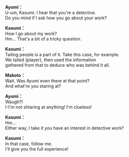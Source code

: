 # 

  
**Ayumi：**  
U-um, Kasumi. I hear that you're a detective.  
Do you mind if I ask how you go about your work?  
  
**Kasumi：**  
How I go about my work?  
Hm... That's a bit of a tricky question.  
  
**Kasumi：**  
Tailing people is a part of it. Take this case, for example.  
We tailed {player}, then used the information  
gathered from that to deduce who was behind it all.  
  
**Makoto：**  
Wait. Was Ayumi even there at that point?  
And what're you staring at?  
  
**Ayumi：**  
Waugh?!  
I-I'm not shtaring at anything! I'm clueless!  
  
**Kasumi：**  
Hm...  
Either way, I take it you have an interest in detective work?  
  
**Kasumi：**  
In that case, follow me.  
I'll give you the full experience!  
